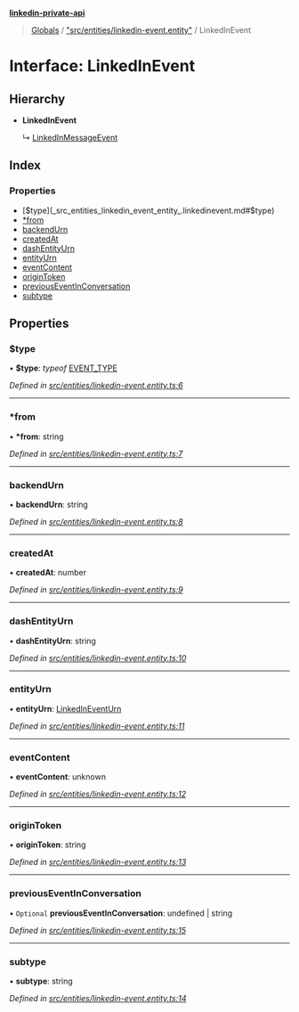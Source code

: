**[linkedin-private-api](../README.md)**

> [Globals](../globals.md) / ["src/entities/linkedin-event.entity"](../modules/_src_entities_linkedin_event_entity_.md) / LinkedInEvent

# Interface: LinkedInEvent

## Hierarchy

- **LinkedInEvent**

  ↳ [LinkedInMessageEvent](_src_entities_linkedin_message_event_entity_.linkedinmessageevent.md)

## Index

### Properties

- [$type](_src_entities_linkedin_event_entity_.linkedinevent.md#$type)
- [\*from](_src_entities_linkedin_event_entity_.linkedinevent.md#*from)
- [backendUrn](_src_entities_linkedin_event_entity_.linkedinevent.md#backendurn)
- [createdAt](_src_entities_linkedin_event_entity_.linkedinevent.md#createdat)
- [dashEntityUrn](_src_entities_linkedin_event_entity_.linkedinevent.md#dashentityurn)
- [entityUrn](_src_entities_linkedin_event_entity_.linkedinevent.md#entityurn)
- [eventContent](_src_entities_linkedin_event_entity_.linkedinevent.md#eventcontent)
- [originToken](_src_entities_linkedin_event_entity_.linkedinevent.md#origintoken)
- [previousEventInConversation](_src_entities_linkedin_event_entity_.linkedinevent.md#previouseventinconversation)
- [subtype](_src_entities_linkedin_event_entity_.linkedinevent.md#subtype)

## Properties

### $type

• **$type**: _typeof_ [EVENT_TYPE](../modules/_src_entities_linkedin_event_entity_.md#event_type)

_Defined in [src/entities/linkedin-event.entity.ts:6](https://github.com/eilonmore/linkedin-private-api/blob/354b20a/src/entities/linkedin-event.entity.ts#L6)_

---

### \*from

• **\*from**: string

_Defined in [src/entities/linkedin-event.entity.ts:7](https://github.com/eilonmore/linkedin-private-api/blob/354b20a/src/entities/linkedin-event.entity.ts#L7)_

---

### backendUrn

• **backendUrn**: string

_Defined in [src/entities/linkedin-event.entity.ts:8](https://github.com/eilonmore/linkedin-private-api/blob/354b20a/src/entities/linkedin-event.entity.ts#L8)_

---

### createdAt

• **createdAt**: number

_Defined in [src/entities/linkedin-event.entity.ts:9](https://github.com/eilonmore/linkedin-private-api/blob/354b20a/src/entities/linkedin-event.entity.ts#L9)_

---

### dashEntityUrn

• **dashEntityUrn**: string

_Defined in [src/entities/linkedin-event.entity.ts:10](https://github.com/eilonmore/linkedin-private-api/blob/354b20a/src/entities/linkedin-event.entity.ts#L10)_

---

### entityUrn

• **entityUrn**: [LinkedInEventUrn](../modules/_src_entities_linkedin_event_entity_.md#linkedineventurn)

_Defined in [src/entities/linkedin-event.entity.ts:11](https://github.com/eilonmore/linkedin-private-api/blob/354b20a/src/entities/linkedin-event.entity.ts#L11)_

---

### eventContent

• **eventContent**: unknown

_Defined in [src/entities/linkedin-event.entity.ts:12](https://github.com/eilonmore/linkedin-private-api/blob/354b20a/src/entities/linkedin-event.entity.ts#L12)_

---

### originToken

• **originToken**: string

_Defined in [src/entities/linkedin-event.entity.ts:13](https://github.com/eilonmore/linkedin-private-api/blob/354b20a/src/entities/linkedin-event.entity.ts#L13)_

---

### previousEventInConversation

• `Optional` **previousEventInConversation**: undefined \| string

_Defined in [src/entities/linkedin-event.entity.ts:15](https://github.com/eilonmore/linkedin-private-api/blob/354b20a/src/entities/linkedin-event.entity.ts#L15)_

---

### subtype

• **subtype**: string

_Defined in [src/entities/linkedin-event.entity.ts:14](https://github.com/eilonmore/linkedin-private-api/blob/354b20a/src/entities/linkedin-event.entity.ts#L14)_
